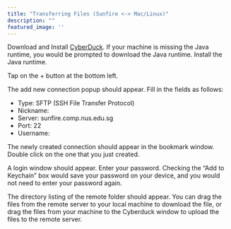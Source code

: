 ```yaml
---
title: "Transferring Files (Sunfire <-> Mac/Linux)"
description: ""
featured_image: ''
---
```


Download and Install [CyberDuck](http://cyberduck.ch/).
If your machine is missing the Java runtime, you would be prompted to download the Java runtime. Install the Java runtime.

Tap on the + button at the bottom left.

The add new connection popup should appear. Fill in the fields as follows:

- Type: SFTP (SSH File Transfer Protocol)
- Nickname: <Anything you want. But preferably something like sunfire>
- Server: sunfire.comp.nus.edu.sg
- Port: 22
- Username: <Your SOC UNIX Account Name>

The newly created connection should appear in the bookmark window. Double click on the one that you just created.

A login window should appear. Enter your password. Checking the “Add to Keychain” box would save your password on your device, and you would not need to enter your password again.

The directory listing of the remote folder should appear. You can drag the files from the remote server to your local machine to download the file, or drag the files from your machine to the Cyberduck window to upload the files to the remote server.